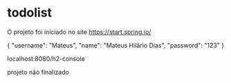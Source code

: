 # todolist

O projeto foi iniciado no site https://start.spring.io/


{
    "username": "Mateus",
    "name": "Mateus Hilãrio Dias",
    "password":  "123"
}

localhost:8080/h2-console

projeto não finalizado